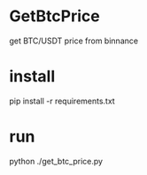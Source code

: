# GetBtcPrice
get BTC/USDT price from binnance


# install
pip install -r requirements.txt

# run
python ./get_btc_price.py

